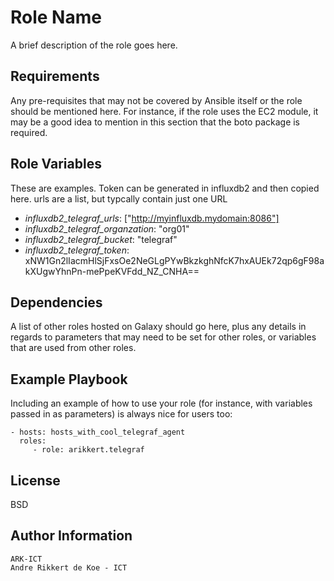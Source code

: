 Role Name
=========

A brief description of the role goes here.

Requirements
------------

Any pre-requisites that may not be covered by Ansible itself or the role should be mentioned here. For instance, if the role uses the EC2 module, it may be a good idea to mention in this section that the boto package is required.

Role Variables
--------------

These are examples. Token can be generated in influxdb2 and then copied here.
urls are a list, but typcally contain just one URL

- *influxdb2_telegraf_urls*: ["http://myinfluxdb.mydomain:8086"]
- *influxdb2_telegraf_organzation*: "org01"
- *influxdb2_telegraf_bucket*: "telegraf"
- *influxdb2_telegraf_token*: xNW1Gn2lIacmHlSjFxsOe2NeGLgPYwBkzkghNfcK7hxAUEk72qp6gF98akXUgwYhnPn-mePpeKVFdd_NZ_CNHA==


Dependencies
------------

A list of other roles hosted on Galaxy should go here, plus any details in regards to parameters that may need to be set for other roles, or variables that are used from other roles.

Example Playbook
----------------

Including an example of how to use your role (for instance, with variables passed in as parameters) is always nice for users too:

    - hosts: hosts_with_cool_telegraf_agent
      roles:
         - role: arikkert.telegraf

License
-------

BSD

Author Information
------------------

    ARK-ICT
    Andre Rikkert de Koe - ICT

